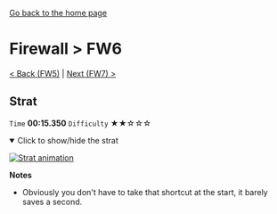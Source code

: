 [Go back to the home page](https://github.com/Doublevil/scbspeedrun)

# Firewall > FW6

[< Back (FW5)](https://github.com/Doublevil/scbspeedrun/blob/main/levels/FW/FW5.md) | [Next (FW7) >](https://github.com/Doublevil/scbspeedrun/blob/main/levels/FW/FW7.md)

## Strat

`Time` **00:15.350** `Difficulty` ★★☆☆☆
<details open>
  <summary>Click to show/hide the strat</summary>

  [![Strat animation](https://github.com/Doublevil/scbspeedrun/blob/main/media/levels/FW/FW6_Strat.webp)](https://github.com/Doublevil/scbspeedrun/blob/main/media/levels/FW/FW6_Strat.mp4?raw=true)

  **Notes**
  - Obviously you don't have to take that shortcut at the start, it barely saves a second.
</details>
